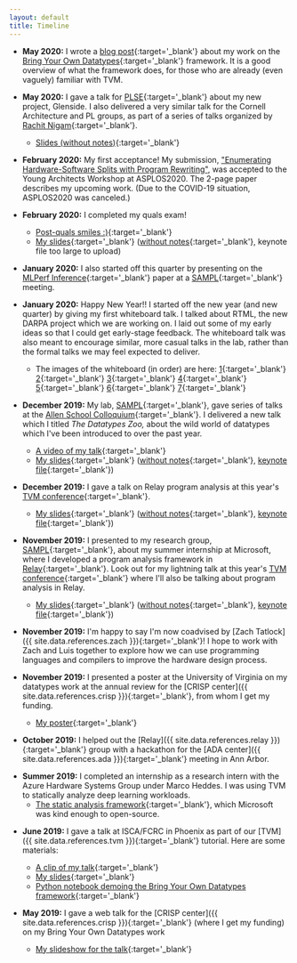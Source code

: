 ```yaml
---
layout: default
title: Timeline
---
```

- **May 2020:**
  I wrote a [blog post]({{site.data.references.datatypes-blog-post}}){:target='_blank'}
    about my work on the [Bring Your Own Datatypes]({{site.data.references.bring-your-own-datatypes}}){:target='_blank'}
    framework.
  It is a good overview of what the framework does,
    for those who are already (even vaguely) familiar with TVM.

- **May 2020:**
  I gave a talk for [PLSE]({{site.data.references.plse}}){:target='_blank'}
    about my new project, Glenside.
  I also delivered a very similar talk for the Cornell Architecture and PL groups,
    as part of a series of talks
    organized by [Rachit Nigam]({{site.data.references.rachit}}){:target='_blank'}.
  + [Slides (without notes)](/assets/2020-05-glenside-talks/2020-05-27-cornell-talk-glenside-without-notes.pdf){:target='_blank'}

- **February 2020:** My first acceptance!
  My submission,
  ["Enumerating Hardware-Software Splits with Program Rewriting"](https://arxiv.org/abs/2003.00290),
  was accepted to the Young Architects Workshop at ASPLOS2020.
  The 2-page paper describes my upcoming work.
  (Due to the COVID-19 situation, ASPLOS2020 was canceled.)

- **February 2020:** I completed my quals exam!
  + [Post-quals smiles :)](/assets/2020-02-24-quals-talk/post-quals.jpg){:target='_blank'}
  + [My slides](/assets/2020-02-24-quals-talk/2020-02-24-quals-talk-with-notes.pdf){:target='_blank'}
    ([without notes](/assets/2020-02-24-quals-talk/2020-02-24-quals-talk-without-notes.pdf){:target='_blank'},
    keynote file too large to upload)
- **January 2020:** I also started off this quarter by presenting on the [MLPerf Inference](https://arxiv.org/abs/1911.02549){:target='_blank'} paper at a [SAMPL]({{site.data.references.sampl}}){:target='_blank'} meeting.
- **January 2020:** Happy New Year!! I started off the new year (and new quarter) by giving my first whiteboard talk.
                    I talked about RTML, the new DARPA project which we are working on.
                    I laid out some of my early ideas so that I could get early-stage feedback.
                    The whiteboard talk was also meant to encourage similar, more casual talks in the lab, rather than the formal talks we may feel expected to deliver.
  + The images of the whiteboard (in order) are here:
    [1](/assets/2020-01-15-arch-lunch-whiteboard-talk/1.jpg){:target='_blank'}
    [2](/assets/2020-01-15-arch-lunch-whiteboard-talk/2.jpg){:target='_blank'}
    [3](/assets/2020-01-15-arch-lunch-whiteboard-talk/3.jpg){:target='_blank'}
    [4](/assets/2020-01-15-arch-lunch-whiteboard-talk/4.jpg){:target='_blank'}
    [5](/assets/2020-01-15-arch-lunch-whiteboard-talk/5.jpg){:target='_blank'}
    [6](/assets/2020-01-15-arch-lunch-whiteboard-talk/6.jpg){:target='_blank'}
    [7](/assets/2020-01-15-arch-lunch-whiteboard-talk/7.jpg){:target='_blank'}
- **December 2019:** My lab, [SAMPL]({{site.data.references.sampl}}){:target='_blank'}, gave series of talks at the [Allen School Colloquium](https://www.cs.washington.edu/events/colloquia){:target='_blank'}. I delivered a new talk which I titled _The Datatypes Zoo,_ about the wild world of datatypes which I've been introduced to over the past year.
  + [A video of my talk](https://youtu.be/BqPloXyeb7o?t=2016){:target='_blank'}
  + [My slides](assets/2019-12-12-the-datatypes-zoo-sampl-allen-school-colloquium/2019-12-12-the-datatypes-zoo-sampl-allen-school-colloquium-with-notes.pdf){:target='_blank'} ([without notes](assets/2019-12-12-the-datatypes-zoo-sampl-allen-school-colloquium/2019-12-12-the-datatypes-zoo-sampl-allen-school-colloquium-without-notes.pdf){:target='_blank'}, [keynote file](assets/2019-12-12-the-datatypes-zoo-sampl-allen-school-colloquium/2019-12-12-the-datatypes-zoo-sampl-allen-school-colloquium.key){:target='_blank'})
- **December 2019:** I gave a talk on Relay program analysis at this year's [TVM conference]({{site.data.references.tvmconf2019}}){:target='_blank'}.
  + [My slides](assets/2019-12-06-tvmconf-lightning-talk-program-analysis/2019-12-06-tvmconf-lightning-talk-program-analysis-with-notes.pdf){:target='_blank'} ([without notes](assets/2019-12-06-tvmconf-lightning-talk-program-analysis/2019-12-06-tvmconf-lightning-talk-program-analysis-without-notes.pdf){:target='_blank'}, [keynote file](assets/2019-12-06-tvmconf-lightning-talk-program-analysis/2019-12-06-tvmconf-lightning-talk-program-analysis.key){:target='_blank'})
- **November 2019:** I presented to my research group, [SAMPL]({{site.data.references.sampl}}){:target='_blank'}, about my summer internship at Microsoft, where I developed a program analysis framework in [Relay]({{site.data.references.relay}}){:target='_blank'}. Look out for my lightning talk at this year's [TVM conference]({{site.data.references.tvmconf2019}}){:target='_blank'} where I'll also be talking about program analysis in Relay.
  + [My slides](assets/2019-11-25-internship-report/2019-11-25-internship-report-with-notes.pdf){:target='_blank'} ([without notes](assets/2019-11-25-internship-report/2019-11-25-internship-report.pdf){:target='_blank'}, [keynote file](assets/2019-11-25-internship-report/2019-11-25-internship-report.key){:target='_blank'})
- **November 2019:** I'm happy to say I'm now coadvised by [Zach Tatlock]({{ site.data.references.zach }}){:target='_blank'}! I hope to work with Zach and Luis together to explore how we can use programming languages and compilers to improve the hardware design process.
- **November 2019:** I presented a poster at the University of Virginia on my datatypes work at the annual review for the [CRISP center]({{ site.data.references.crisp }}){:target='_blank'}, from whom I get my funding.
  + [My poster](assets/2019-11-05-crisp-bring-your-own-datatypes-poster.pdf){:target='_blank'}
- **October 2019:** I helped out the [Relay]({{ site.data.references.relay }}){:target='_blank'} group with a hackathon for the [ADA center]({{ site.data.references.ada }}){:target='_blank'} meeting in Ann Arbor.
* **Summer 2019:** I completed an internship as a research intern with the Azure Hardware Systems Group under Marco Heddes. I was using TVM to statically analyze deep learning workloads. 
  + [The static analysis framework](https://github.com/microsoft/Analysis-Framework-for-TVM){:target='_blank'}, which Microsoft was kind enough to open-source.
- **June 2019:** I gave a talk at ISCA/FCRC in Phoenix as part of our [TVM]({{ site.data.references.tvm }}){:target='_blank'} tutorial. Here are some materials:
  + [A clip of my talk](https://youtu.be/MxhQN7OEU7E){:target='_blank'}
  + [My slides](assets/2019-06-22-fcrc-bring-your-own-datatypes.pdf){:target='_blank'}
  + [Python notebook demoing the Bring Your Own Datatypes framework](https://colab.research.google.com/github/uwsampl/tutorial/blob/master/notebook/08_TVM_Tutorial_BringYourOwnDatatypes.ipynb){:target='_blank'}

- **May 2019:** I gave a web talk for the [CRISP center]({{ site.data.references.crisp }}){:target='_blank'} (where I get my funding) on my Bring Your Own Datatypes work
  + [My slideshow for the talk](assets/2019-05-22-crisp-web-talk.pdf){:target='_blank'}
